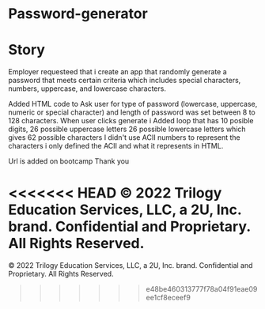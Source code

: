 # Password-generator


# Story
Employer requesteed that i create an app that randomly generate a password that meets certain criteria which includes special characters, numbers, uppercase, and lowercase characters.

Added HTML code to Ask user for type of password (lowercase, uppercase, numeric or special character) and length of password was set between 8 to 128 characters.
When user clicks generate i Added loop that has 10 posible digits, 26 possible uppercase letters 26 possible lowercase letters which gives 62 possible characters
I didn't use ACII numbers to represent the characters i only defined the ACII and what it represents in HTML.

Url is added on bootcamp
Thank you







<<<<<<< HEAD
© 2022 Trilogy Education Services, LLC, a 2U, Inc. brand. Confidential and Proprietary. All Rights Reserved.
=======
© 2022 Trilogy Education Services, LLC, a 2U, Inc. brand. Confidential and Proprietary. All Rights Reserved.
>>>>>>> e48be460313777f78a04f91eae09ee1cf8eceef9
